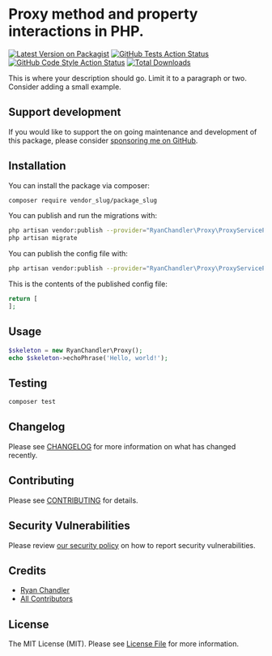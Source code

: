 # Proxy method and property interactions in PHP.

[![Latest Version on Packagist](https://img.shields.io/packagist/v/vendor_slug/package_slug.svg?style=flat-square)](https://packagist.org/packages/vendor_slug/package_slug)
[![GitHub Tests Action Status](https://img.shields.io/github/workflow/status/vendor_slug/package_slug/run-tests?label=tests)](https://github.com/vendor_slug/package_slug/actions?query=workflow%3Arun-tests+branch%3Amain)
[![GitHub Code Style Action Status](https://img.shields.io/github/workflow/status/vendor_slug/package_slug/Check%20&%20fix%20styling?label=code%20style)](https://github.com/vendor_slug/package_slug/actions?query=workflow%3A"Check+%26+fix+styling"+branch%3Amain)
[![Total Downloads](https://img.shields.io/packagist/dt/vendor_slug/package_slug.svg?style=flat-square)](https://packagist.org/packages/vendor_slug/package_slug)

This is where your description should go. Limit it to a paragraph or two. Consider adding a small example.

## Support development

If you would like to support the on going maintenance and development of this package, please consider [sponsoring me on GitHub](https://github.com/sponsors/ryangjchandler).

## Installation

You can install the package via composer:

```bash
composer require vendor_slug/package_slug
```

You can publish and run the migrations with:

```bash
php artisan vendor:publish --provider="RyanChandler\Proxy\ProxyServiceProvider" --tag="proxy-migrations"
php artisan migrate
```

You can publish the config file with:
```bash
php artisan vendor:publish --provider="RyanChandler\Proxy\ProxyServiceProvider" --tag="proxy-config"
```

This is the contents of the published config file:

```php
return [
];
```

## Usage

```php
$skeleton = new RyanChandler\Proxy();
echo $skeleton->echoPhrase('Hello, world!');
```

## Testing

```bash
composer test
```

## Changelog

Please see [CHANGELOG](CHANGELOG.md) for more information on what has changed recently.

## Contributing

Please see [CONTRIBUTING](.github/CONTRIBUTING.md) for details.

## Security Vulnerabilities

Please review [our security policy](../../security/policy) on how to report security vulnerabilities.

## Credits

- [Ryan Chandler](https://github.com/ryangjchandler)
- [All Contributors](../../contributors)

## License

The MIT License (MIT). Please see [License File](LICENSE.md) for more information.
